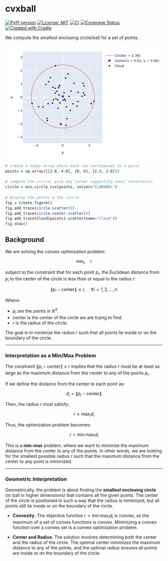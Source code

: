 # cvxball

[![PyPI version](https://badge.fury.io/py/cvxball.svg)](https://badge.fury.io/py/cvxball)
[![License: MIT](https://img.shields.io/badge/License-MIT-yellow.svg)](LICENSE.txt)
[![CI](https://github.com/cvxgrp/cvxball/actions/workflows/ci.yml/badge.svg)](https://github.com/cvxgrp/cvxball/actions/workflows/ci.yml)
[![Coverage Status](https://coveralls.io/repos/github/cvxgrp/cvxball/badge.svg?branch=main)](https://coveralls.io/github/cvxgrp/cvxball?branch=main)
[![Created with Cradle](https://img.shields.io/badge/Created%20with-Cradle-blue?style=flat-square)](https://github.com/tschm/package)

We compute the smallest enclosing circle/ball for a set of points.

![Smallest enclosing circle for $50$ random points](example.png)

```bash
# create a numpy array where each row corresponds to a point
points = np.array([[2.0, 4.0], [0, 0], [2.5, 2.0]])

# compute the circle, pick any solver supporting conic constraints
circle = min_circle_cvx(points, solver="CLARABEL")

# display the points & the circle
fig = create_figure()
fig.add_trace(circle.scatter())
fig.add_trace(circle.center.scatter())
fig.add_trace(Cloud(points).scatter(name="Cloud"))
fig.show()

```

## Background

We are solving the convex optimization problem:

$$
\min_r \quad r
$$

subject to the constraint that for each point $p_i$, the Euclidean
distance from $p_i$ to the center of the circle is less than or
equal to the radius $r$:

$$
\| p_i - \text{center} \| \leq r, \quad \forall i = 1, 2, \dots, n
$$

Where:

- $p_i$ are the points in $\mathbb{R}^d$.
- $\text{center}$ is the center of the circle we are trying to find.
- $r$ is the radius of the circle.

The goal is to minimize the radius $r$ such that all points
lie inside or on the boundary of the circle.

---

### Interpretation as a Min/Max Problem

The constraint $\| p_i - \text{center} \| \leq r$ implies that
the radius $r$ must be at least as large as the maximum distance
from the center to any of the points $p_i$.

If we define the distance from the center to each point as:

$$
d_i = \| p_i - \text{center} \|
$$

Then, the radius $r$ must satisfy:

$$
r \geq \max_i d_i
$$

Thus, the optimization problem becomes:

$$
r = \min \max_i d_i
$$

This is a **min-max** problem, where we want to
minimize the maximum distance from the center to any of the points.
In other words, we are looking for the smallest possible radius $r$
such that the maximum distance from the center to any point is minimized.

---

### Geometric Interpretation

Geometrically, the problem is about finding the **smallest enclosing circle**
(or ball in higher dimensions) that contains all the given points.
The center of the circle is positioned in such a way that the radius
is minimized, but all points still lie inside or on the boundary of the circle.

- **Convexity**: The objective function $r = \min \max_i d_i$ is
convex, as the maximum of a set of convex functions is convex.
Minimizing a convex function over a convex set is a convex optimization problem.

- **Center and Radius**: The solution involves determining
both the center and the radius of the circle.
The optimal center minimizes the maximum distance to any of the points,
and the optimal radius ensures all points are inside
or on the boundary of the circle.
